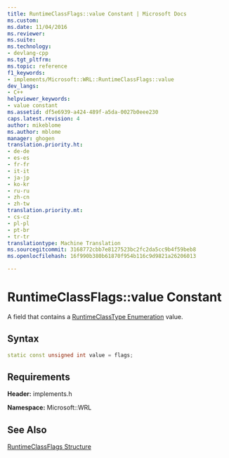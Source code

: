 ```yaml
---
title: RuntimeClassFlags::value Constant | Microsoft Docs
ms.custom: 
ms.date: 11/04/2016
ms.reviewer: 
ms.suite: 
ms.technology:
- devlang-cpp
ms.tgt_pltfrm: 
ms.topic: reference
f1_keywords:
- implements/Microsoft::WRL::RuntimeClassFlags::value
dev_langs:
- C++
helpviewer_keywords:
- value constant
ms.assetid: df5e6939-a424-489f-a5da-0027b0eee230
caps.latest.revision: 4
author: mikeblome
ms.author: mblome
manager: ghogen
translation.priority.ht:
- de-de
- es-es
- fr-fr
- it-it
- ja-jp
- ko-kr
- ru-ru
- zh-cn
- zh-tw
translation.priority.mt:
- cs-cz
- pl-pl
- pt-br
- tr-tr
translationtype: Machine Translation
ms.sourcegitcommit: 3168772cbb7e8127523bc2fc2da5cc9b4f59beb8
ms.openlocfilehash: 16f990b380b61870f954b116c9d9821a26206013

---
```

# RuntimeClassFlags::value Constant
A field that contains a [RuntimeClassType Enumeration](../windows/runtimeclasstype-enumeration.md) value.  
  
## Syntax  
  
```cpp  
static const unsigned int value = flags;  
```  
  
## Requirements  
 **Header:** implements.h  
  
 **Namespace:** Microsoft::WRL  
  
## See Also  
 [RuntimeClassFlags Structure](../windows/runtimeclassflags-structure.md)


<!--HONumber=Jan17_HO1-->


